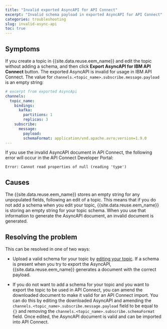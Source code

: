 ```yaml
---
title: "Invalid exported AsyncAPI for API Connect"
excerpt: "Invalid schema payload in exported AsyncAPI for API Connect"
categories: troubleshooting
slug: invalid-async-api
toc: true
---
```


## Symptoms

If you create a topic in {{site.data.reuse.eem_name}} and edit the topic without adding a schema, and then click **Export AsyncAPI for IBM API Connect** button. The exported AsyncAPI is invalid for usage in IBM API Connect. The value for  `channels.<topic_name>.subscribe.message.payload` is an empty string:

```yaml
# excerpt from exported AsyncApi
channels:
  topic_name:
    bindings:
      kafka:
        partitions: 1
        replicas: 3
    subscribe:
      message:
        payload: 
        schemaFormat: application/vnd.apache.avro;version=1.9.0
---
```

If you use the invalid AsyncAPI document in API Connect, the following error will occur in the API Connect Developer Portal:

```shell
Error: Cannot read properties of null (reading 'type')
```

## Causes

The {{site.data.reuse.eem_name}} stores an empty string for any unpopulated fields, following an edit of a topic. This means that if you do not add a schema when you edit your topic, {{site.data.reuse.eem_name}} is storing an empty string for your topic schema. When you use that information to generate the AsyncAPI document, an invalid document is generated.

## Resolving the problem

This can be resolved in one of two ways:

- Upload a valid schema for your topic by [editing your topic](../../describe/managing-topics#editing-a-topic). If a schema is present when you try to export the AsyncAPI, {{site.data.reuse.eem_name}} generates a document with the correct payload.

- If you do not want to add a schema for your topic and you want to export the topic to be used in API Connect, you can amend the downloaded document to make it valid for an API Connect import. You can do this by editing the downloaded AsyncAPI and amending the `channels.<topic_name>.subscribe.message.payload` field to be equal to `{}` and removing the `channels.<topic_name>.subscribe.schemaFormat` field. Once edited, the AsyncAPI document is valid and can be imported into API Connect.
